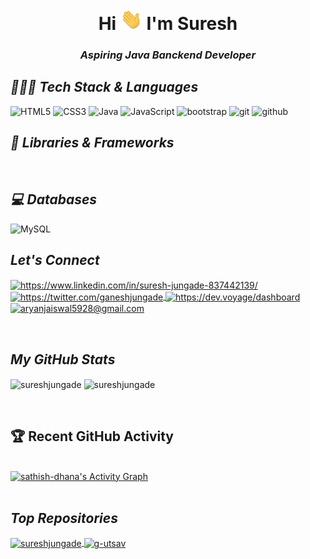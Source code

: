 <!----------------------------------- Heading Section ------------------------------------>
<h1 align="center">
    Hi
    <img src="https://raw.githubusercontent.com/ABSphreak/ABSphreak/master/gifs/Hi.gif" width="35">
    I'm Suresh
</h1>

<!----------------------------------- About Section ------------------------------------>

<h3 align="center">
   <i> Aspiring Java Banckend Developer</i>
</h3
  

<br>
  
<!----------------------------------- Tech Stack Section ------------------------------------>


### <h2><i>👨🏻‍💻 Tech Stack & Languages</i></h2>
![HTML5](https://img.shields.io/badge/HTML5-E34F26?style=for-the-badge&logo=html5&logoColor=white)
![CSS3](https://img.shields.io/badge/CSS3-1572B6?style=for-the-badge&logo=css3&logoColor=white)
![Java](https://img.shields.io/badge/Java-ED8B00?style=for-the-badge&logo=java&logoColor=white)
![JavaScript](https://img.shields.io/badge/JavaScript-323330?style=for-the-badge&logo=javascript&logoColor=F7DF1E)
<img src="https://img.shields.io/badge/Bootstrap-563D7C?style=for-the-badge&logo=bootstrap&logoColor=white" alt="bootstrap" />
<img src="https://img.shields.io/badge/Git-f44d27?style=for-the-badge&logo=git&logoColor=white" alt="git" />
<img src="https://img.shields.io/badge/GitHub-100000?style=for-the-badge&logo=github&logoColor=white" alt="github" />



### <h2><i>🚀 Libraries & Frameworks</i></h2>
<a href="" target="blank"><img src="https://img.shields.io/static/v1?style=for-the-badge&message=Spring&color=852100&label=" alt=""/></a>
<a href="" target="blank"><img src="https://img.shields.io/static/v1?style=for-the-badge&message=SpringBoot&color=00d09c&label=" alt="" /></a>
<a href="" target="blank"><img src="https://img.shields.io/static/v1?style=for-the-badge&message=Hibernate&color=000030&label=" alt=""/></a>
<a href="" target="blank"><img src="https://img.shields.io/static/v1?style=for-the-badge&message=JDBC&color=400030&label=" alt=""/></a>
<a href="" target="blank"><img src="https://img.shields.io/static/v1?style=for-the-badge&message=Servlets&color=700030&label=" alt=""/></a>


### <h2><i>💻 Databases</i></h2>
![MySQL](https://img.shields.io/badge/MySQL-00000F?style=for-the-badge&logo=mysql&logoColor=white)

 
 
 
<!----------------------------------- Social Media Links Section ------------------------------------>

<h2><i>Let's Connect</i></h2>


<p align="left">
    <a href="https://www.linkedin.com/in/suresh-jungade-837442139/">
        <img align="center" src="https://img.shields.io/badge/LinkedIn-0077B5?style=for-the-badge&logo=linkedin&logoColor=white" alt="https://www.linkedin.com/in/suresh-jungade-837442139/" />
    </a>
    <a href="https://twitter.com/ganeshjungade">
        <img align="center" src="https://img.shields.io/badge/Twitter-1DA1F2?style=for-the-badge&logo=twitter&logoColor=white" alt="https://twitter.com/ganeshjungade" />
    </a>
    <a href="https://dev.voyage/dashboard">
        <img align="center" src="https://img.shields.io/badge/Portfolio-18A303?style=for-the-badge&logo=ionic&logoColor=white" alt="https://dev.voyage/dashboard" />
    </a>
    <a title="sjungade@gmai.com" href="mailto:sjungade@gmai.com">
        <img align="center" src="https://img.shields.io/badge/Gmail-D14836?style=for-the-badge&logo=gmail&logoColor=white" alt="aryanjaiswal5928@gmail.com" />
    </a>
</p>
<br>

 
 
 

<!----------------------------------- Star Section ------------------------------------>

 <h2><i>My GitHub Stats</i></h2>

<p>
    <img align="center" src="https://github-readme-stats.vercel.app/api?username=sureshjungade&show_icons=true&include_all_commits=true&count_private=true&hide=issues,contribs&border_radius=0&locale=en&theme=dark" alt="sureshjungade" height="139" />
    <img align="center" src="https://github-readme-stats.vercel.app/api/top-langs/?username=sureshjungade&layout=compact&exclude_repo=Lybrate-Website-Clone-Version-2.0,Lybrate-Website-Clone,Adidas-Clone&hide=Shell&border_radius=0&theme=dark" alt="sureshjungade" height="139"/>
</p>
<br>
  
 <!--------------------------------------------------------------------------------> 
  
 ## :trophy: Recent GitHub Activity
  <br/>
   <a href="https://github.com/sathish-dhana"><img alt="sathish-dhana's Activity Graph" src="https://activity-graph.herokuapp.com/graph?username=sureshjungade&custom_title=sureshjungade's%20Contribution%20Graph&theme=react-dark" /></a>
  <br/>


<br/>



<!----------------------------------- Top Repository Section ------------------------------------>

<h2><i>Top Repositories</i></h2>


<p>
    <a href="https://github.com/sureshjungade/HeadphoneZone-clone">
        <img align="center" src="https://github-readme-stats.vercel.app/api/pin/?username=sureshjungade&repo=
HeadphoneZone-clone&locale=en&border_radius=0&theme=dark" alt="sureshjungade" />
    </a>
    <a href="https://github.com/g-utsav/Netmeds-Clone">
        <img align="center" src="https://github-readme-stats.vercel.app/api/pin/?username=g-utsav&repo=NetMedsClone&locale=en&border_radius=0&theme=dark" alt="g-utsav" />
    </a>
   
</p>







<!--
*sureshjungade/sureshjungade* is a ✨ special ✨ repository because its `README.md` (this file) appears on your GitHub profile.

Here are some ideas to get you started:

- 🔭 I’m currently working on ...
- 🌱 I’m currently learning ...
- 👯 I’m looking to collaborate on ...
- 🤔 I’m looking for help with ...
- 💬 Ask me about ...
- 📫 How to reach me: ...
- 😄 Pronouns: ...
- ⚡ Fun fact: ...
-->
